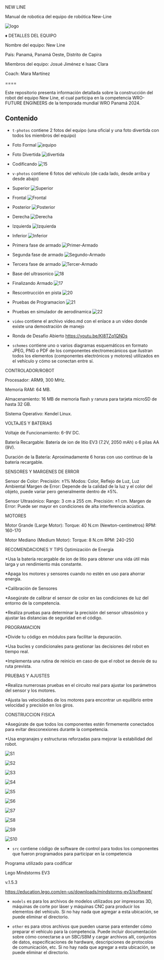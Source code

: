 NEW LINE
 
 Manual de robotica del equipo de robótica New-Line

![logo](https://github.com/ROBOTICAIPTC/New_Line/blob/main/other/logo-new-line.jpeg)

♦	DETALLES DEL EQUIPO

Nombre del equipo: New Line

País: Panamá, Panamá Oeste, Distrito de Capira

Miembros del equipo: Josué Jiménez e Isaac Clara

Coach: Mara Martínez

====

Este repositorio presenta información detallada sobre la construcción del robot del equipo New Line, el cual participa en la competencia WRO-FUTURE ENGINEERS de la temporada mundial WRO Panamá 2024. 

## Contenido

* `t-photos` contiene 2 fotos del equipo (una oficial y una foto divertida con todos los miembros del equipo)

- Foto Formal
![equipo](https://github.com/ROBOTICAIPTC/New_Line/blob/main/t-photos/20240702_122028.png)

- Foto Divertida
![divertida](https://github.com/ROBOTICAIPTC/New_Line/blob/main/t-photos/13.jpg)

- Codificando
![15](https://github.com/ROBOTICAIPTC/New_Line/blob/main/t-photos/15.jpg)

* `v-photos` contiene 6 fotos del vehículo (de cada lado, desde arriba y desde abajo)

- Superior
![Superior](https://github.com/ROBOTICAIPTC/New_Line/blob/main/v-photos/Superior.jpg)

- Frontal
![Frontal](https://github.com/ROBOTICAIPTC/New_Line/blob/main/v-photos/Frontal.jpg)

- Posterior
![Posterior](https://github.com/ROBOTICAIPTC/New_Line/blob/main/v-photos/Posterior.jpg)

- Derecha
![Derecha](https://github.com/ROBOTICAIPTC/New_Line/blob/main/v-photos/Derecha.jpg)

- Izquierda
![Izquierda](https://github.com/ROBOTICAIPTC/New_Line/blob/main/v-photos/Izquierda.jpg)

- Inferior
![Inferior](https://github.com/ROBOTICAIPTC/New_Line/blob/main/v-photos/Inferior.jpg)

- Primera fase de armado
![Primer-Armado](https://github.com/ROBOTICAIPTC/New_Line/blob/main/v-photos/Primer-Armado.jpg)

- Segunda fase de armado
![Segundo-Armado](https://github.com/ROBOTICAIPTC/New_Line/blob/main/v-photos/Segundo-Armado.jpg)

- Tercera fase de armado
![Tercer-Armado](https://github.com/ROBOTICAIPTC/New_Line/blob/main/v-photos/Tercer-Armado.jpg)

- Base del ultrasonico
![18](https://github.com/ROBOTICAIPTC/New_Line/blob/main/v-photos/18.jpg)

- Finalizando Armado
![17](https://github.com/ROBOTICAIPTC/New_Line/blob/main/v-photos/17.jpg)

- Rescontrucción en pista
![20](https://github.com/ROBOTICAIPTC/New_Line/blob/main/v-photos/20.jpg)

- Pruebas de Programacion
![21](https://github.com/ROBOTICAIPTC/New_Line/blob/main/v-photos/21.jpg)

- Pruebas en simulador de aerodinamica
![22](https://github.com/ROBOTICAIPTC/New_Line/blob/main/t-photos/22.jpg)


* `video` contiene el archivo video.md con el enlace a un video donde existe una demostración de manejo

- Ronda de Desafio Abierto https://youtu.be/KI8TZq1QNDs

* `schemes` contiene uno o varios diagramas esquemáticos en formato JPEG, PNG o PDF de los componentes electromecánicos que ilustran todos los elementos (componentes electrónicos y motores) utilizados en el vehículo y cómo se conectan entre sí.


CONTROLADOR/ROBOT

Procesador: ARM9, 300 MHz.

Memoria RAM: 64 MB.

Almacenamiento: 16 MB de memoria flash y ranura para tarjeta microSD de hasta 32 GB.

Sistema Operativo:  Kendel Linux.

VOLTAJES Y BATERIAS 

Voltaje de Funcionamiento: 6-9V DC.

Batería Recargable: Batería de ion de litio EV3 (7.2V, 2050 mAh) o 6 pilas AA (9V).

Duración de la Batería: Aproximadamente 6 horas con uso continuo de la batería recargable.

SENSORES Y MARGENES DE ERROR

Sensor de Color:
Precisión: ±1%
Modos: Color, Reflejo de Luz, Luz Ambiental
Margen de Error: Depende de la calidad de la luz y el color del objeto, puede variar pero generalmente dentro de ±5%.

Sensor Ultrasónico:
Rango: 3 cm a 255 cm.
Precisión: ±1 cm.
Margen de Error: Puede ser mayor en condiciones de alta interferencia acústica.

MOTORES 

Motor Grande (Large Motor):
Torque: 40 N.cm (Newton-centímetros)
RPM: 160-170

Motor Mediano (Medium Motor):
Torque: 8 N.cm
RPM: 240-250

RECOMENDACIONES Y TIPS                                                                                                                                                                                                                                                                                                    Optimización de Energía

*Usa la batería recargable de ion de litio para obtener una vida útil más larga y un rendimiento más constante.

*Apaga los motores y sensores cuando no estén en uso para ahorrar energía.

*Calibración de Sensores

*Asegúrate de calibrar el sensor de color en las condiciones de luz del entorno de la competencia.

*Realiza pruebas para determinar la precisión del sensor ultrasónico y ajustar las distancias de seguridad en el código.

PROGRAMACION 

*Divide tu código en módulos para facilitar la depuración.

*Usa bucles y condicionales para gestionar las decisiones del robot en tiempo real.

*Implementa una rutina de reinicio en caso de que el robot se desvíe de su ruta prevista.

PRUEBAS Y AJUSTES

*Realiza numerosas pruebas en el circuito real para ajustar los parámetros del sensor y los motores.

*Ajusta las velocidades de los motores para encontrar un equilibrio entre velocidad y precisión en los giros.

CONSTRUCCION FISICA 

*Asegúrate de que todos los componentes estén firmemente conectados para evitar desconexiones durante la competencia.

*Usa engranajes y estructuras reforzadas para mejorar la estabilidad del robot.                                        

![S1](https://github.com/ROBOTICAIPTC/New_Line/blob/main/schemes/Slide1.JPG)

![S2](https://github.com/ROBOTICAIPTC/New_Line/blob/main/schemes/Slide2.JPG)

![S3](https://github.com/ROBOTICAIPTC/New_Line/blob/main/schemes/Slide3.JPG)

![S4](https://github.com/ROBOTICAIPTC/New_Line/blob/main/schemes/Slide4.JPG)

![S5](https://github.com/ROBOTICAIPTC/New_Line/blob/main/schemes/Slide5.JPG)

![S6](https://github.com/ROBOTICAIPTC/New_Line/blob/main/schemes/Slide6.JPG)

![S7](https://github.com/ROBOTICAIPTC/New_Line/blob/main/schemes/Slide7.JPG)

![S8](https://github.com/ROBOTICAIPTC/New_Line/blob/main/schemes/Slide8.JPG)

![S9](https://github.com/ROBOTICAIPTC/New_Line/blob/main/schemes/Slide9.JPG)

![S10](https://github.com/ROBOTICAIPTC/New_Line/blob/main/schemes/Slide10.JPG)

* `src` contiene código de software de control para todos los componentes que fueron programados para participar en la competencia

Programa utilizado para codificar

Lego Mindstorms EV3

v.1.5.3

https://education.lego.com/en-us/downloads/mindstorms-ev3/software/

* `models` es para los archivos de modelos utilizados por impresoras 3D, máquinas de corte por láser y máquinas CNC para producir los elementos del vehículo. Si no hay nada que agregar a esta ubicación, se puede eliminar el directorio.


* `other` es para otros archivos que pueden usarse para entender cómo preparar el vehículo para la competencia. Puede incluir documentación sobre cómo conectarse a un SBC/SBM y cargar archivos allí, conjuntos de datos, especificaciones de hardware, descripciones de protocolos de comunicación, etc. Si no hay nada que agregar a esta ubicación, se puede eliminar el directorio.
